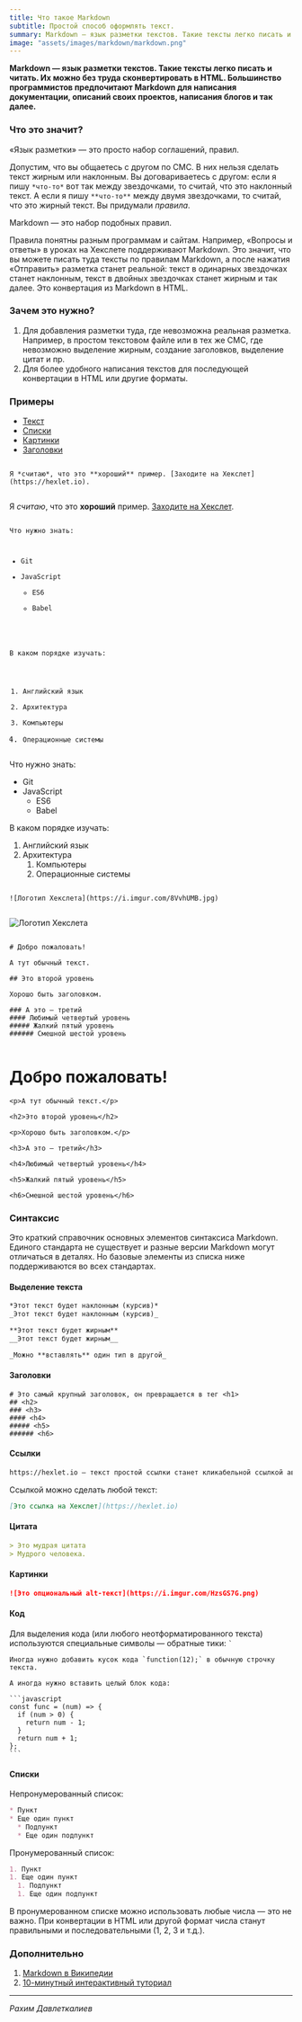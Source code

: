```yaml
---
title: Что такое Markdown
subtitle: Простой способ оформлять текст.
summary: Markdown — язык разметки текстов. Такие тексты легко писать и читать. Их можно без труда сконвертировать в HTML.
image: "assets/images/markdown/markdown.png"
---
```


**Markdown — язык разметки текстов. Такие тексты легко писать и читать. Их можно без труда сконвертировать в HTML. Большинство программистов предпочитают Markdown для написания документации, описаний своих проектов, написания блогов и так далее.**

### Что это значит?

«Язык разметки» — это просто набор соглашений, правил. 

Допустим, что вы общаетесь с другом по СМС. В них нельзя сделать текст жирным или наклонным. Вы договариваетесь с другом: если я пишу `*что-то*` вот так между звездочками, то считай, что это наклонный текст. А если я пишу `**что-то**` между двумя звездочками, то считай, что это жирный текст. Вы придумали *правила*.

Markdown — это набор подобных правил. 

Правила понятны разным программам и сайтам. Например, «Вопросы и ответы» в уроках на Хекслете поддерживают Markdown. Это значит, что вы можете писать туда тексты по правилам Markdown, а после нажатия «Отправить» разметка станет реальной: текст в одинарных звездочках станет наклонным, текст в двойных звездочках станет жирным и так далее. Это конвертация из Markdown в HTML.

### Зачем это нужно?

1. Для добавления разметки туда, где невозможна реальная разметка. Например, в простом текстовом файле или в тех же СМС, где невозможно выделение жирным, создание заголовков, выделение цитат и пр.
2. Для более удобного написания текстов для последующей конвертации в HTML или другие форматы.

### Примеры

<ul class="nav nav-pills mt-3 mb-2 flex-column flex-md-row" role="tablist">
  <li class="nav-item">
    <a class="nav-link active" data-toggle="tab" href="#text" role="tab">Текст</a>
  </li>
  <li class="nav-item">
    <a class="nav-link" data-toggle="tab" href="#lists" role="tab">Списки</a>
  </li>
  <li class="nav-item">
    <a class="nav-link" data-toggle="tab" href="#pics" role="tab">Картинки</a>
  </li>
  <li class="nav-item">
    <a class="nav-link" data-toggle="tab" href="#headers" role="tab">Заголовки</a>
  </li>
</ul>


<div class="tab-content hexlet_guides_examples">
  <div class="tab-pane active" id="text" role="tabpanel">

  <pre class="hexlet_guides_source"><code class="px-4">
Я *считаю*, что это **хороший** пример. [Заходите на Хекслет](https://hexlet.io).
  </code></pre>

  <div class="hexlet_guies_rendered px-4 py-2">
    <p>Я <em>считаю</em>, что это <strong>хороший</strong> пример. <a href="https://hexlet.io">Заходите на Хекслет</a>.</p>
  </div>
  </div>

  <div class="tab-pane" id="lists" role="tabpanel">
  <pre class="hexlet_guides_source"><code class="px-4">
Что нужно знать:

* Git 
* JavaScript
  * ES6
  * Babel

В каком порядке изучать:

1. Английский язык 
1. Архитектура
  1. Компьютеры
  1. Операционные системы
  </code></pre>

  <div class="hexlet_guies_rendered px-4 py-2">
    <p>Что нужно знать:</p>
    <ul>
    <li>Git </li>
    <li>JavaScript
    <ul>
    <li>ES6</li>
    <li>Babel</li></ul>
    </li>
    </ul>
    <p>В каком порядке изучать:</p>
    <ol>
    <li>Английский язык </li>
    <li>Архитектура
    <ol>
    <li>Компьютеры</li>
    <li>Операционные системы</li></ol>
    </li>
    </ol>
  </div>

  </div>
  <div class="tab-pane" id="pics" role="tabpanel">

  <pre class="hexlet_guides_source"><code class="px-4">
![Логотип Хекслета](https://i.imgur.com/8VvhUMB.jpg)
  </code></pre>
  <div class="hexlet_guies_rendered px-4 py-2">
    <p><img src="https://i.imgur.com/8VvhUMB.jpg" alt="Логотип Хекслета" /></p>
  </div>

  </div>
  <div class="tab-pane" id="headers" role="tabpanel">

  <pre class="hexlet_guides_source"><code class="px-4">
# Добро пожаловать!

А тут обычный текст.

## Это второй уровень

Хорошо быть заголовком.

### А это — третий
#### Любимый четвертый уровень
##### Жалкий пятый уровень
###### Смешной шестой уровень
  </code></pre>
  <div class="hexlet_guies_rendered px-4 py-2">
    <h1>Добро пожаловать!</h1>

    <p>А тут обычный текст.</p>

    <h2>Это второй уровень</h2>

    <p>Хорошо быть заголовком.</p>

    <h3>А это — третий</h3>

    <h4>Любимый четвертый уровень</h4>

    <h5>Жалкий пятый уровень</h5>

    <h6>Смешной шестой уровень</h6>
  </div>

  </div>
</div>

### Синтаксис

Это краткий справочник основных элементов синтаксиса Markdown. Единого стандарта не существует и разные версии Markdown могут отличаться в деталях. Но базовые элементы из списка ниже поддерживаются во всех стандартах.

#### Выделение текста

```markdown
*Этот текст будет наклонным (курсив)*
_Этот текст будет наклонным (курсив)_

**Этот текст будет жирным**
__Этот текст будет жирным__

_Можно **вставлять** один тип в другой_
```

#### Заголовки

```
# Это самый крупный заголовок, он превращается в тег <h1>
## <h2>
### <h3>
#### <h4>
##### <h5>
###### <h6>
```

#### Ссылки

```markdown
https://hexlet.io — текст простой ссылки станет кликабельной ссылкой автоматически
```

Ссылкой можно сделать любой текст:

```markdown
[Это ссылка на Хекслет](https://hexlet.io)
```

#### Цитата

```markdown
> Это мудрая цитата
> Мудрого человека.
```

#### Картинки

```markdown
![Это опциональный alt-текст](https://i.imgur.com/HzsGS7G.png)
```

#### Код

Для выделения кода (или любого неотформатированного текста) используются специальные символы — обратные тики: `` ` ``

```
Иногда нужно добавить кусок кода `function(12);` в обычную строчку текста.
```

<pre><code>А иногда нужно вставить целый блок кода:

&#96;&#96;&#96;javascript
const func = (num) => {  
  if (num > 0) {  
    return num - 1;  
  }
  return num + 1;  
};  
&#96;&#96;&#96;
</code></pre>

#### Списки

Непронумерованный список:

```markdown
* Пункт 
* Еще один пункт
  * Подпункт
  * Еще один подпункт
```

Пронумерованный список:

```markdown
1. Пункт 
1. Еще один пункт
  1. Подпункт
  1. Еще один подпункт
```

В пронумерованном списке можно использовать любые числа — это не важно. При конвертации в HTML или другой формат числа станут правильными и последовательными (1, 2, 3 и т.д.).

### Дополнительно

1. [Markdown в Википедии](https://en.wikipedia.org/wiki/Markdown)
2. [10-минутный интерактивный туториал](https://commonmark.org/help/tutorial/)

---

*Рахим Давлеткалиев*
